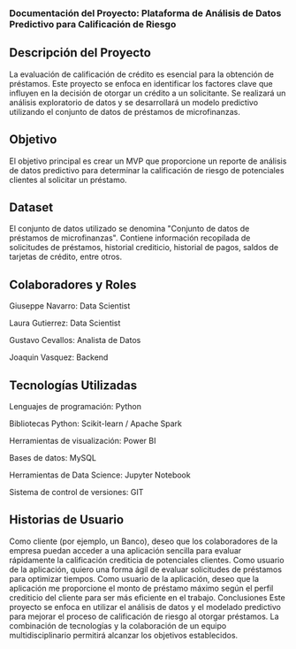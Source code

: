 ### Documentación del Proyecto: Plataforma de Análisis de Datos Predictivo para Calificación de Riesgo

## Descripción del Proyecto

La evaluación de calificación de crédito es esencial para la obtención de préstamos. Este proyecto se enfoca en identificar los factores clave que influyen en la decisión de otorgar un crédito a un solicitante. Se realizará un análisis exploratorio de datos y se desarrollará un modelo predictivo utilizando el conjunto de datos de préstamos de microfinanzas.

## Objetivo

El objetivo principal es crear un MVP que proporcione un reporte de análisis de datos predictivo para determinar la calificación de riesgo de potenciales clientes al solicitar un préstamo.

## Dataset

El conjunto de datos utilizado se denomina "Conjunto de datos de préstamos de microfinanzas". Contiene información recopilada de solicitudes de préstamos, historial crediticio, historial de pagos, saldos de tarjetas de crédito, entre otros.

## Colaboradores y Roles

Giuseppe Navarro: Data Scientist

Laura Gutierrez: Data Scientist

Gustavo Cevallos: Analista de Datos

Joaquin Vasquez: Backend



## Tecnologías Utilizadas

Lenguajes de programación: Python

Bibliotecas Python: Scikit-learn / Apache Spark

Herramientas de visualización: Power BI

Bases de datos: MySQL

Herramientas de Data Science: Jupyter Notebook

Sistema de control de versiones: GIT


## Historias de Usuario

Como cliente (por ejemplo, un Banco), deseo que los colaboradores de la empresa puedan acceder a una aplicación sencilla para evaluar rápidamente la calificación crediticia de potenciales clientes.
Como usuario de la aplicación, quiero una forma ágil de evaluar solicitudes de préstamos para optimizar tiempos.
Como usuario de la aplicación, deseo que la aplicación me proporcione el monto de préstamo máximo según el perfil crediticio del cliente para ser más eficiente en el trabajo.
Conclusiones
Este proyecto se enfoca en utilizar el análisis de datos y el modelado predictivo para mejorar el proceso de calificación de riesgo al otorgar préstamos. La combinación de tecnologías y la colaboración de un equipo multidisciplinario permitirá alcanzar los objetivos establecidos.
